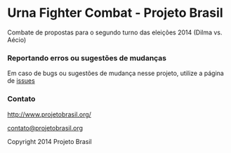 Urna Fighter Combat - Projeto Brasil
=======

Combate de propostas para o segundo turno das eleições 2014 (Dilma vs. Aécio)


### Reportando erros ou sugestões de mudanças ###
Em caso de bugs ou sugestões de mudança nesse projeto, utilize a página de [issues](https://github.com/ProjetoBrasil/combate/issues)


### Contato ###

http://www.projetobrasil.org/

contato@projetobrasil.org


Copyright 2014 Projeto Brasil

